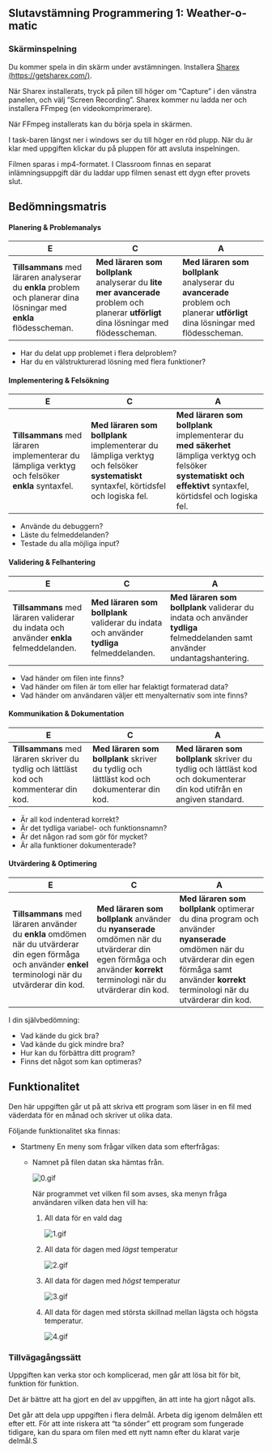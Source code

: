 ## Slutavstämning Programmering 1: Weather-o-matic

### Skärminspelning

Du kommer spela in din skärm under avstämningen. Installera [Sharex (https://getsharex.com/)](https://getsharex.com/).

När Sharex installerats, tryck på pilen till höger om “Capture” i den vänstra panelen, och välj ”Screen Recording”. Sharex kommer nu ladda ner och installera FFmpeg (en videokomprimerare). 

När FFmpeg installerats kan du börja spela in skärmen.

I task-baren längst ner i windows ser du till höger en röd plupp. När du är klar med uppgiften klickar du på pluppen för att avsluta inspelningen.

Filmen sparas i mp4-formatet. I Classroom finnas en separat inlämningsuppgift där du laddar upp filmen senast ett dygn efter provets slut.

## Bedömningsmatris

#### Planering & Problemanalys

| E                                                            | C                                                            | A                                                            |
| ------------------------------------------------------------ | ------------------------------------------------------------ | ------------------------------------------------------------ |
| **Tillsammans** med läraren analyserar du  **enkla** problem och planerar dina lösningar med **enkla** flödesscheman. | **Med läraren som bollplank** analyserar du  **lite mer avancerade** problem och planerar **utförligt** dina lösningar med flödesscheman. | **Med läraren som bollplank** analyserar du **avancerade** problem och planerar **utförligt**  dina lösningar med flödesscheman. |

* Har du delat upp problemet i flera delproblem?
* Har du en välstrukturerad lösning med flera funktioner?



#### Implementering & Felsökning

| E                                                            | C                                                            | A                                                            |
| ------------------------------------------------------------ | ------------------------------------------------------------ | ------------------------------------------------------------ |
| **Tillsammans** med läraren implementerar du lämpliga verktyg  och felsöker **enkla** syntaxfel. | **Med läraren som bollplank** implementerar du lämpliga verktyg och felsöker **systematiskt** syntaxfel, körtidsfel och logiska fel. | **Med läraren som bollplank** implementerar du **med säkerhet** lämpliga verktyg och felsöker **systematiskt och effektivt** syntaxfel, körtidsfel och logiska fel. |

* Använde du debuggern?
* Läste du felmeddelanden?
* Testade du alla möjliga input?



#### Validering & Felhantering

| E                                                            | C                                                            | A                                                            |
| ------------------------------------------------------------ | ------------------------------------------------------------ | ------------------------------------------------------------ |
| **Tillsammans** med läraren validerar du indata och använder **enkla** felmeddelanden. | **Med läraren som bollplank** validerar du indata och använder **tydliga** felmeddelanden. | **Med läraren som bollplank** validerar du indata och använder **tydliga** felmeddelanden samt använder undantagshantering. |

* Vad händer om filen inte finns?
* Vad händer om filen är tom eller har felaktigt formaterad data?
* Vad händer om användaren väljer ett menyalternativ som inte finns?



#### Kommunikation & Dokumentation

| E                                                            | C                                                            | A                                                            |
| ------------------------------------------------------------ | ------------------------------------------------------------ | ------------------------------------------------------------ |
| **Tillsammans** med läraren skriver du tydlig och lättläst kod och kommenterar din kod. | **Med läraren som bollplank** skriver du tydlig och lättläst kod och dokumenterar din kod. | **Med läraren som bollplank** skriver du tydlig och lättläst kod och dokumenterar din kod utifrån en angiven standard. |

* Är all kod indenterad korrekt? 
* Är det tydliga variabel- och funktionsnamn?
* Är det någon rad som gör för mycket? 
* Är alla funktioner dokumenterade?



#### Utvärdering & Optimering

| E                                                            | C                                                            | A                                                            |
| ------------------------------------------------------------ | ------------------------------------------------------------ | ------------------------------------------------------------ |
| **Tillsammans** med läraren använder du **enkla** omdömen när du utvärderar din egen förmåga och använder **enkel** terminologi när du utvärderar din kod. | **Med läraren som bollplank** använder du **nyanserade** omdömen när du utvärderar din egen förmåga och använder **korrekt** terminologi när du utvärderar din kod. | **Med läraren som bollplank** optimerar du dina program och använder **nyanserade** omdömen när du utvärderar din egen förmåga samt använder **korrekt** terminologi när du utvärderar din kod. |

I din självbedömning:

* Vad kände du gick bra?
* Vad kände du gick mindre bra?
* Hur kan du förbättra ditt program?
* Finns det något som kan optimeras?



## Funktionalitet

Den här uppgiften går ut på att skriva ett program som läser in en fil med väderdata för en månad och skriver ut olika data.

Följande funktionalitet ska finnas: 

* Startmeny
  En meny som frågar vilken data som efterfrågas:
  * Namnet på filen datan ska hämtas från.
    
    ![0.gif](./0.gif)
    
    När programmet vet vilken fil som avses, ska menyn fråga användaren vilken data hen vill ha:
    
    1. All data för en vald dag
    
       ![1.gif](./1.gif)
    
    2. All data för dagen med *lägst* temperatur
    
       ![2.gif](./2.gif)
    
    3. All data för dagen med *högst* temperatur
    
       ![3.gif](./3.gif)
    
    4. All data för dagen med största skillnad mellan lägsta och högsta temperatur.
    
       ![4.gif](./4.gif)

### Tillvägagångssätt

Uppgiften kan verka stor och komplicerad, men går att lösa bit för bit, funktion för funktion.

Det är bättre att ha gjort en del av uppgiften, än att inte ha gjort något alls.

Det går att dela upp uppgiften i flera delmål. Arbeta dig igenom delmålen ett efter ett. För att inte riskera att “ta sönder” ett program som fungerade tidigare, kan du spara om filen med ett nytt namn efter du klarat varje delmål.S
